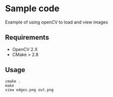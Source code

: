 # Sample code 
Example of using openCV to load and view images

## Requirements
- OpenCV 2.X
- CMake > 2.8

## Usage
    cmake .
    make
    view edges.png out.png
